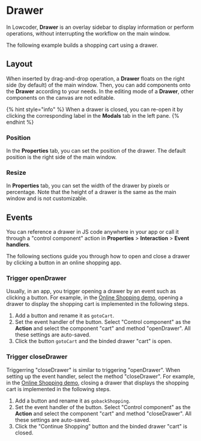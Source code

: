 # Drawer

In Lowcoder, **Drawer** is an overlay sidebar to display information or perform operations, without interrupting the workflow on the main window.

The following example builds a shopping cart using a drawer.

## Layout

When inserted by drag-and-drop operation, a **Drawer** floats on the right side (by default) of the main window. Then, you can add components onto the **Drawer** according to your needs. In the editing mode of a **Drawer**, other components on the canvas are not editable.

{% hint style="info" %}
When a drawer is closed, you can re-open it by clicking the corresponding label in the **Modals** tab in the left pane.
{% endhint %}

### Position

In the **Properties** tab, you can set the position of the drawer. The default position is the right side of the main window.

### Resize

In **Properties** tab, you can set the width of the drawer by pixels or percentage. Note that the height of a drawer is the same as the main window and is not customizable.

## Events

You can reference a drawer in JS code anywhere in your app or call it through a "control component" action in **Properties** > **Interaction** > **Event handlers**.

The following sections guide you through how to open and close a drawer by clicking a button in an online shopping app.

### Trigger openDrawer

Usually, in an app, you trigger opening a drawer by an event such as clicking a button. For example, in the [Online Shopping demo](https://cloud.lowcoder.dev/apps/63a422a344075b798fe3ae06/view), opening a drawer to display the shopping cart is implemented in the following steps.

1. Add a button and rename it as `gotoCart`.
2. Set the event handler of the button. Select "Control component" as the **Action** and select the component "cart" and method "openDrawer". All these settings are auto-saved.
3. Click the button `gotoCart` and the binded drawer "cart" is open.

### Trigger closeDrawer

Triggerring "closeDrawer" is similar to triggering "openDrawer". When setting up the event handler, select the method "closeDrawer". For example, in the [Online Shopping demo](https://cloud.lowcoder.dev/apps/63a422a344075b798fe3ae06/view), closing a drawer that displays the shopping cart is implemented in the following steps.

1. Add a button and rename it as `gobackShopping`.
2. Set the event handler of the button. Select "Control component" as the **Action** and select the component "cart" and method "closeDrawer". All these settings are auto-saved.
3. Click the "Continue Shopping" button and the binded drawer "cart" is closed.
